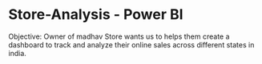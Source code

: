 # Store-Analysis - Power BI
Objective: Owner of madhav Store wants us to helps them create a dashboard to track and analyze their online sales across different states in india.


